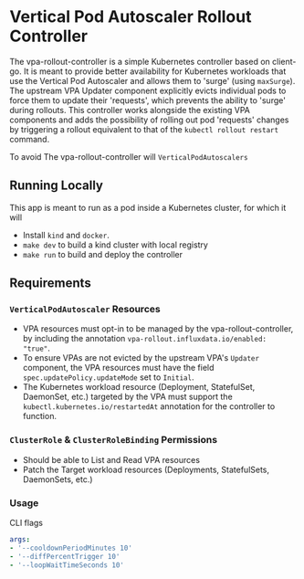 # Vertical Pod Autoscaler Rollout Controller

The vpa-rollout-controller is a simple Kubernetes controller based on client-go. It is meant to provide better availability for Kubernetes workloads that use the Vertical Pod Autoscaler and allows them to 'surge' (using `maxSurge`). The upstream VPA Updater component explicitly evicts individual pods to force them to update their 'requests', which prevents the ability to 'surge' during rollouts. This controller works alongside the existing VPA components and adds the possibility of rolling out pod 'requests' changes by triggering a rollout equivalent to that of the `kubectl rollout restart` command.

To avoid The vpa-rollout-controller will `VerticalPodAutoscalers` 

## Running Locally
This app is meant to run as a pod inside a Kubernetes cluster, for which it will 

- Install `kind` and `docker`.
- `make dev` to build a kind cluster with local registry
- `make run` to build and deploy the controller


## Requirements

### `VerticalPodAutoscaler` Resources
- VPA resources must opt-in to be managed by the vpa-rollout-controller, by including the annotation `vpa-rollout.influxdata.io/enabled: "true"`.
- To ensure VPAs are not evicted by the upstream VPA's `Updater` component, the VPA resources must have the field `spec.updatePolicy.updateMode` set to `Initial`. 
- The Kubernetes workload resource (Deployment, StatefulSet, DaemonSet, etc.) targeted by the VPA must support the `kubectl.kubernetes.io/restartedAt` annotation for the controller to function.

### `ClusterRole` & `ClusterRoleBinding` Permissions
- Should be able to List and Read VPA resources
- Patch the Target workload resources (Deployments, StatefulSets, DaemonSets, etc.)


### Usage

CLI flags

```yaml
args:
- '--cooldownPeriodMinutes 10'
- '--diffPercentTrigger 10'
- '--loopWaitTimeSeconds 10'
```